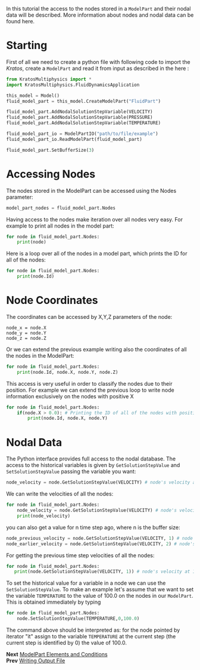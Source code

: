 In this tutorial the access to the nodes stored in a `ModelPart` and their nodal data will be described. More information about nodes and nodal data can be found here.

# Starting
First of all we need to create a python file with following code to import the *Kratos*, create a `ModelPart` and read it from input as described in the here :

```Python
from KratosMultiphysics import *
import KratosMultiphysics.FluidDynamicsApplication

this_model = Model()
fluid_model_part = this_model.CreateModelPart("FluidPart")

fluid_model_part.AddNodalSolutionStepVariable(VELOCITY)
fluid_model_part.AddNodalSolutionStepVariable(PRESSURE)
fluid_model_part.AddNodalSolutionStepVariable(TEMPERATURE)

fluid_model_part_io = ModelPartIO("path/to/file/example")
fluid_model_part_io.ReadModelPart(fluid_model_part)

fluid_model_part.SetBufferSize(3)
```

# Accessing Nodes
The nodes stored in the ModelPart can be accessed using the Nodes parameter:

```Python
model_part_nodes = fluid_model_part.Nodes
```
Having access to the nodes make iteration over all nodes very easy. For example to print all nodes in the model part:

```Python
for node in fluid_model_part.Nodes:
    print(node)
```

Here is a loop over all of the nodes in a model part, which prints the ID for all of the nodes:

```Python
for node in fluid_model_part.Nodes:
    print(node.Id)
```

# Node Coordinates
The coordinates can be accessed by X,Y,Z parameters of the node:

```
node_x = node.X
node_y = node.Y
node_z = node.Z
```

Or we can extend the previous example writing also the coordinates of all the nodes in the ModelPart:

```Python
for node in fluid_model_part.Nodes:
    print(node.Id, node.X, node.Y, node.Z)
```

This access is very useful in order to classify the nodes due to their position. For example we can extend the previous loop to write node information exclusively on the nodes with positive X

```Python
for node in fluid_model_part.Nodes:
    if(node.X > 0.0): # Printing the ID of all of the nodes with positive X
        print(node.Id, node.X, node.Y)
```

# Nodal Data
The Python interface provides full access to the nodal database. The access to the historical variables is given by `GetSolutionStepValue` and `SetSolutionStepValue` passing the variable you want:

```Python
node_velocity = node.GetSolutionStepValue(VELOCITY) # node's velocity at the current time step
```

We can write the velocities of all the nodes:

```Python
for node in fluid_model_part.Nodes:
    node_velocity = node.GetSolutionStepValue(VELOCITY) # node's velocity at the current time step
    print(node_velocity)
```
you can also get a value for n time step ago, where n is the buffer size:

```Python
node_previous_velocity = node.GetSolutionStepValue(VELOCITY, 1) # node's velocity at 1 time step ago 
node_earlier_velocity = node.GetSolutionStepValue(VELOCITY, 2) # node's velocity at 2 time step ago
```
 
For getting the previous time step velocities of all the nodes:  

```Python
for node in fluid_model_part.Nodes:
   print(node.GetSolutionStepValue(VELOCITY, 1)) # node's velocity at 1 time step ago
```

To set the historical value for a variable in a node we can use the `SetSolutionStepValue`. To make an example 
let's assume that we want to set the variable `TEMPERATURE` to the value of 100.0 on the nodes in our `ModelPart`. This is obtained immediately by typing

```Python
for node in fluid_model_part.Nodes:
    node.SetSolutionStepValue(TEMPERATURE,0,100.0)
```

The command above should be interpreted as: for the node pointed by iterator "it" assign to the variable `TEMPERATURE` at the current step (the current step is identified by 0) the value of 100.0.

**Next** [ModelPart Elements and Conditions](https://github.com/KratosMultiphysics/Kratos/wiki/Python-Script-Tutorial:-ModelPart-Elements-and-Conditions)<br>
**Prev** [Writing Output File](https://github.com/KratosMultiphysics/Kratos/wiki/Python-Script-Tutorial:-Writing-Output-File)